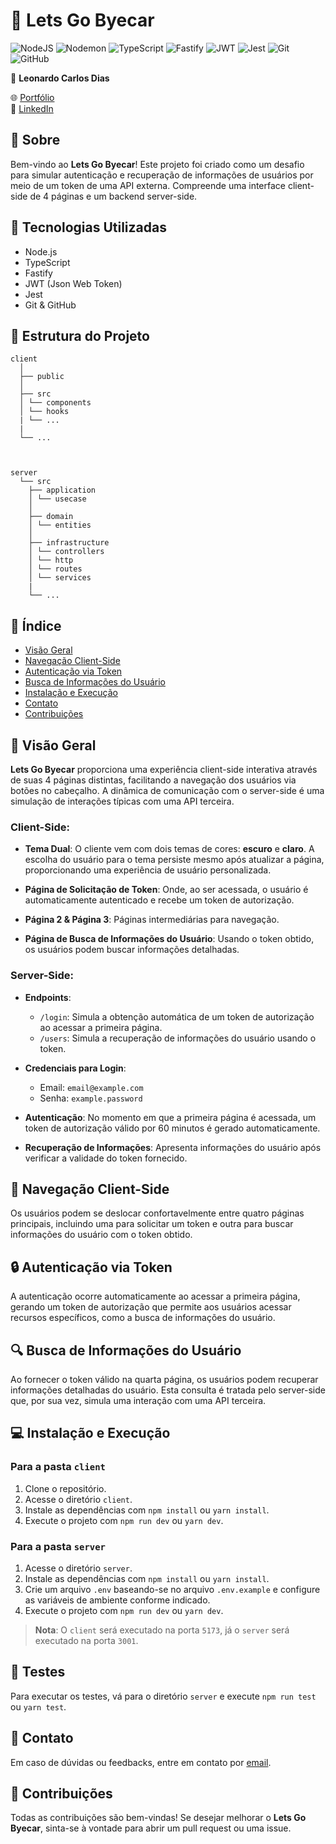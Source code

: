# 🚗 Lets Go Byecar

![NodeJS](https://img.shields.io/badge/node.js-6DA55F?style=for-the-badge&logo=node.js&logoColor=white)
![Nodemon](https://img.shields.io/badge/NODEMON-%23323330.svg?style=for-the-badge&logo=nodemon&logoColor=%BBDEAD)
![TypeScript](https://img.shields.io/badge/typescript-%23007ACC.svg?style=for-the-badge&logo=typescript&logoColor=white)
![Fastify](https://img.shields.io/badge/fastify-%23000000.svg?style=for-the-badge&logo=fastify&logoColor=white)
![JWT](https://img.shields.io/badge/JWT-black?style=for-the-badge&logo=JSON%20web%20tokens)
![Jest](https://img.shields.io/badge/-jest-%23C21325?style=for-the-badge&logo=jest&logoColor=white)
![Git](https://img.shields.io/badge/git-%23F05033.svg?style=for-the-badge&logo=git&logoColor=white)
![GitHub](https://img.shields.io/badge/github-%23121011.svg?style=for-the-badge&logo=github&logoColor=white)

👤 **Leonardo Carlos Dias**

🌐 [Portfólio](https://leocarlos-dias.github.io/personal-portfolio/)  
🔗 [LinkedIn](https://www.linkedin.com/in/leonardocsdias/)

## 📖 Sobre

Bem-vindo ao **Lets Go Byecar**! Este projeto foi criado como um desafio para simular autenticação e recuperação de informações de usuários por meio de um token de uma API externa. Compreende uma interface client-side de 4 páginas e um backend server-side.

## 🚀 Tecnologias Utilizadas

- Node.js
- TypeScript
- Fastify
- JWT (Json Web Token)
- Jest
- Git & GitHub

## 📁 Estrutura do Projeto

```
client
  │
  ├── public
  │
  ├── src
  │ └── components
  │ └── hooks
  | └── ...
  |
  └── ...



server
  └── src
    ├── application
    │ └── usecase
    │
    ├── domain
    │ └── entities
    │
    ├── infrastructure
    │ └── controllers
    │ └── http
    │ └── routes
    │ └── services
    |
    └── ...
```

## 📑 Índice

- [Visão Geral](#visão-geral)
- [Navegação Client-Side](#navegação-client-side)
- [Autenticação via Token](#autenticação-via-token)
- [Busca de Informações do Usuário](#busca-de-informações-do-usuário)
- [Instalação e Execução](#instalação-e-execução)
- [Contato](#contato)
- [Contribuições](#contribuições)

## 🎯 Visão Geral

**Lets Go Byecar** proporciona uma experiência client-side interativa através de suas 4 páginas distintas, facilitando a navegação dos usuários via botões no cabeçalho. A dinâmica de comunicação com o server-side é uma simulação de interações típicas com uma API terceira.

### Client-Side:

- **Tema Dual**: O cliente vem com dois temas de cores: **escuro** e **claro**. A escolha do usuário para o tema persiste mesmo após atualizar a página, proporcionando uma experiência de usuário personalizada.
  
- **Página de Solicitação de Token**: Onde, ao ser acessada, o usuário é automaticamente autenticado e recebe um token de autorização.
  
- **Página 2 & Página 3**: Páginas intermediárias para navegação.
  
- **Página de Busca de Informações do Usuário**: Usando o token obtido, os usuários podem buscar informações detalhadas.

### Server-Side:

- **Endpoints**:
  - `/login`: Simula a obtenção automática de um token de autorização ao acessar a primeira página.
  - `/users`: Simula a recuperação de informações do usuário usando o token.

- **Credenciais para Login**:
  - Email: `email@example.com`
  - Senha: `example.password`

- **Autenticação**: No momento em que a primeira página é acessada, um token de autorização válido por 60 minutos é gerado automaticamente.

- **Recuperação de Informações**: Apresenta informações do usuário após verificar a validade do token fornecido.

## 🚀 Navegação Client-Side

Os usuários podem se deslocar confortavelmente entre quatro páginas principais, incluindo uma para solicitar um token e outra para buscar informações do usuário com o token obtido.

## 🔒 Autenticação via Token

A autenticação ocorre automaticamente ao acessar a primeira página, gerando um token de autorização que permite aos usuários acessar recursos específicos, como a busca de informações do usuário.

## 🔍 Busca de Informações do Usuário

Ao fornecer o token válido na quarta página, os usuários podem recuperar informações detalhadas do usuário. Esta consulta é tratada pelo server-side que, por sua vez, simula uma interação com uma API terceira.

## 💻 Instalação e Execução

### Para a pasta `client`

1. Clone o repositório.
2. Acesse o diretório `client`.
3. Instale as dependências com `npm install` ou `yarn install`.
4. Execute o projeto com `npm run dev` ou `yarn dev`.

### Para a pasta `server`

1. Acesse o diretório `server`.
2. Instale as dependências com `npm install` ou `yarn install`.
3. Crie um arquivo `.env` baseando-se no arquivo `.env.example` e configure as variáveis de ambiente conforme indicado.
4. Execute o projeto com `npm run dev` ou `yarn dev`.

> **Nota**: O `client` será executado na porta `5173`, já o `server` será executado na porta `3001`.

## 🧪 Testes

Para executar os testes, vá para o diretório `server` e execute `npm run test` ou `yarn test`.

## 💌 Contato

Em caso de dúvidas ou feedbacks, entre em contato por [email](mailto:leocsdias@hotmail.com).

## 🤝 Contribuições

Todas as contribuições são bem-vindas! Se desejar melhorar o **Lets Go Byecar**, sinta-se à vontade para abrir um pull request ou uma issue.
